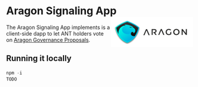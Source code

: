 # Aragon Signaling App <img align="right" src="https://github.com/aragonone/issues/blob/master/logo.png" height="80px" />

The Aragon Signaling App implements is a client-side dapp to let ANT holders vote on [Aragon Governance Proposals](http://wiki.aragon.one/documentation/Community_Governance_Model/).

## Running it locally

```javascript
npm -i
TODO
```